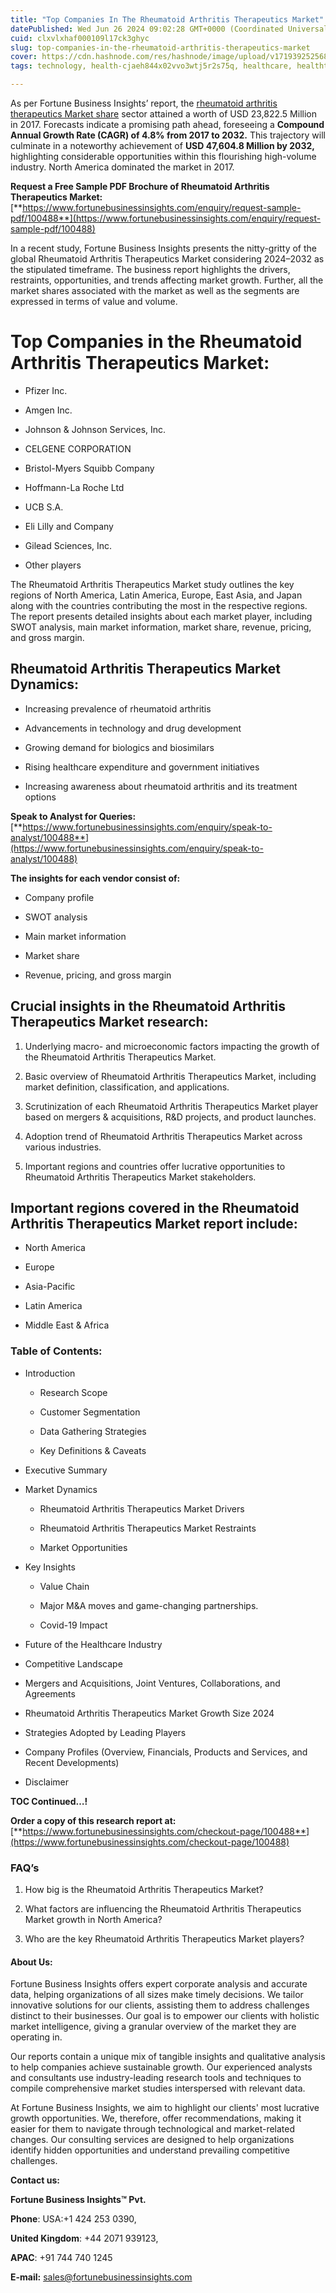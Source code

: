 ```yaml
---
title: "Top Companies In The Rheumatoid Arthritis Therapeutics Market"
datePublished: Wed Jun 26 2024 09:02:28 GMT+0000 (Coordinated Universal Time)
cuid: clxvlxhaf000109l17ck3ghyc
slug: top-companies-in-the-rheumatoid-arthritis-therapeutics-market
cover: https://cdn.hashnode.com/res/hashnode/image/upload/v1719392525687/8e952d33-542c-463b-8df8-3c57eea24db0.jpeg
tags: technology, health-cjaeh844x02vvo3wtj5r2s75q, healthcare, healthtech

---
```


As per Fortune Business Insights’ report, the [rheumatoid arthritis therapeutics Market share](https://www.fortunebusinessinsights.com/industry-reports/rheumatoid-arthritis-therapeutics-market-100488) sector attained a worth of USD 23,822.5 Million in 2017. Forecasts indicate a promising path ahead, foreseeing a **Compound Annual Growth Rate (CAGR) of 4.8% from 2017 to 2032.** This trajectory will culminate in a noteworthy achievement of **USD 47,604.8 Million by 2032,** highlighting considerable opportunities within this flourishing high-volume industry. North America dominated the market in 2017.

**Request a Free Sample PDF Brochure of Rheumatoid Arthritis Therapeutics Market:** [**https://www.fortunebusinessinsights.com/enquiry/request-sample-pdf/100488**](https://www.fortunebusinessinsights.com/enquiry/request-sample-pdf/100488)

In a recent study, Fortune Business Insights presents the nitty-gritty of the global Rheumatoid Arthritis Therapeutics Market considering 2024–2032 as the stipulated timeframe. The business report highlights the drivers, restraints, opportunities, and trends affecting market growth. Further, all the market shares associated with the market as well as the segments are expressed in terms of value and volume.

# **Top Companies in the Rheumatoid Arthritis Therapeutics Market:**

* Pfizer Inc.
    
* Amgen Inc.
    
* Johnson & Johnson Services, Inc.
    
* CELGENE CORPORATION
    
* Bristol-Myers Squibb Company
    
* Hoffmann-La Roche Ltd
    
* UCB S.A.
    
* Eli Lilly and Company
    
* Gilead Sciences, Inc.
    
* Other players
    

The Rheumatoid Arthritis Therapeutics Market study outlines the key regions of North America, Latin America, Europe, East Asia, and Japan along with the countries contributing the most in the respective regions. The report presents detailed insights about each market player, including SWOT analysis, main market information, market share, revenue, pricing, and gross margin.

## Rheumatoid Arthritis Therapeutics Market **Dynamics**:

* Increasing prevalence of rheumatoid arthritis
    
* Advancements in technology and drug development
    
* Growing demand for biologics and biosimilars
    
* Rising healthcare expenditure and government initiatives
    
* Increasing awareness about rheumatoid arthritis and its treatment options
    

**Speak to Analyst for Queries:** [**https://www.fortunebusinessinsights.com/enquiry/speak-to-analyst/100488**](https://www.fortunebusinessinsights.com/enquiry/speak-to-analyst/100488)

**The insights for each vendor consist of:**

* Company profile
    
* SWOT analysis
    
* Main market information
    
* Market share
    
* Revenue, pricing, and gross margin
    

## **Crucial insights in the Rheumatoid Arthritis Therapeutics Market research:**

1. Underlying macro- and microeconomic factors impacting the growth of the Rheumatoid Arthritis Therapeutics Market.
    
2. Basic overview of Rheumatoid Arthritis Therapeutics Market, including market definition, classification, and applications.
    
3. Scrutinization of each Rheumatoid Arthritis Therapeutics Market player based on mergers & acquisitions, R&D projects, and product launches.
    
4. Adoption trend of Rheumatoid Arthritis Therapeutics Market across various industries.
    
5. Important regions and countries offer lucrative opportunities to Rheumatoid Arthritis Therapeutics Market stakeholders.
    

## **Important regions covered in the Rheumatoid Arthritis Therapeutics Market report include:**

* North America
    
* Europe
    
* Asia-Pacific
    
* Latin America
    
* Middle East & Africa
    

### **Table of Contents:**

* Introduction
    
    * Research Scope
        
    * Customer Segmentation
        
    * Data Gathering Strategies
        
    * Key Definitions & Caveats
        
* Executive Summary
    
* Market Dynamics
    
    * Rheumatoid Arthritis Therapeutics Market Drivers
        
    * Rheumatoid Arthritis Therapeutics Market Restraints
        
    * Market Opportunities
        
* Key Insights
    
    * Value Chain
        
    * Major M&A moves and game-changing partnerships.
        
    * Covid-19 Impact
        
* Future of the Healthcare Industry
    
* Competitive Landscape
    
* Mergers and Acquisitions, Joint Ventures, Collaborations, and Agreements
    
* Rheumatoid Arthritis Therapeutics Market Growth Size 2024
    
* Strategies Adopted by Leading Players
    
* Company Profiles (Overview, Financials, Products and Services, and Recent Developments)
    
* Disclaimer
    

**TOC Continued…!**

**Order a copy of this research report at:** [**https://www.fortunebusinessinsights.com/checkout-page/100488**](https://www.fortunebusinessinsights.com/checkout-page/100488)

### **FAQ’s**

1. How big is the Rheumatoid Arthritis Therapeutics Market?
    
2. What factors are influencing the Rheumatoid Arthritis Therapeutics Market growth in North America?
    
3. Who are the key Rheumatoid Arthritis Therapeutics Market players?
    

#### **About Us:**

Fortune Business Insights offers expert corporate analysis and accurate data, helping organizations of all sizes make timely decisions. We tailor innovative solutions for our clients, assisting them to address challenges distinct to their businesses. Our goal is to empower our clients with holistic market intelligence, giving a granular overview of the market they are operating in.

Our reports contain a unique mix of tangible insights and qualitative analysis to help companies achieve sustainable growth. Our experienced analysts and consultants use industry-leading research tools and techniques to compile comprehensive market studies interspersed with relevant data.

At Fortune Business Insights, we aim to highlight our clients' most lucrative growth opportunities. We, therefore, offer recommendations, making it easier for them to navigate through technological and market-related changes. Our consulting services are designed to help organizations identify hidden opportunities and understand prevailing competitive challenges.

**Contact us:**

**Fortune Business Insights™ Pvt.**

**Phone**: USA:+1 424 253 0390,

**United Kingdom**: +44 2071 939123,

**APAC**: +91 744 740 1245

**E-mail:** [sales@fortunebusinessinsights.com](mailto:sales@fortunebusinessinsights.com)